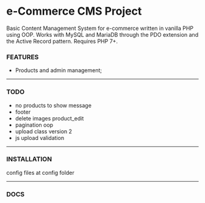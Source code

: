 # e-Commerce CMS Project

Basic Content Management System for e-commerce written in vanilla PHP using OOP. Works with MySQL and MariaDB through the PDO extension and the Active Record pattern. Requires PHP 7+.

### FEATURES

- Products and admin management;

---

### TODO

- no products to show message
- footer
- delete images product_edit
- pagination oop
- upload class version 2
- js upload validation

---

### INSTALLATION

config files at config folder

---

### DOCS
